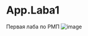 # App.Laba1
Первая лаба по РМП
![image](https://github.com/Electr1k/App.Laba1/assets/110545080/56225880-69be-441d-8aaa-5edf6c6cb7b4)
